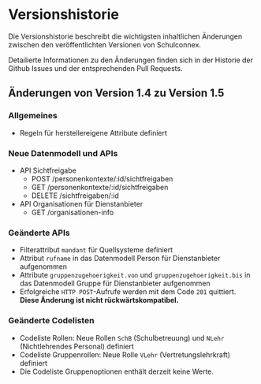# Versionshistorie

Die Versionshistorie beschreibt die wichtigsten inhaltlichen Änderungen zwischen den veröffentlichten Versionen von Schulconnex.

Detailierte Informationen zu den Änderungen finden sich in der Historie der Github Issues und der entsprechenden Pull Requests.

## Änderungen von Version 1.4 zu Version 1.5

### Allgemeines

* Regeln für herstellereigene Attribute definiert

### Neue Datenmodell und APIs

* API Sichtfreigabe
  * POST /personenkontexte/:id/sichtfreigaben
  * GET /personenkontexte/:id/sichtfreigaben
  * DELETE /sichtfreigaben/:id
* API Organisationen für Dienstanbieter
  * GET /organisationen-info

### Geänderte APIs

* Filterattribut `mandant` für Quellsysteme definiert
* Attribut `rufname` in das Datenmodell Person für Dienstanbieter aufgenommen
* Attribute `gruppenzugehoerigkeit.von` und `gruppenzugehoerigkeit.bis` in das Datenmodell Gruppe für Dienstanbieter aufgenommen
* Erfolgreiche `HTTP POST`-Aufrufe werden mit dem Code `201` quittiert. **Diese Änderung ist nicht rückwärtskompatibel.**

### Geänderte Codelisten

* Codeliste Rollen: Neue Rollen `SchB` (Schulbetreuung) und `NLehr` (Nichtlehrendes Personal) definiert
* Codeliste Gruppenrollen: Neue Rolle `VLehr` (Vertretungslehrkraft) definiert
* Die Codeliste Gruppenoptionen enthält derzeit keine Werte.
